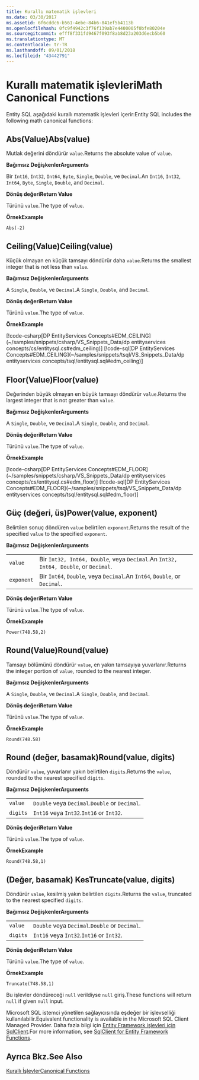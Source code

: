 ```yaml
---
title: Kurallı matematik işlevleri
ms.date: 03/30/2017
ms.assetid: 6f6cddc6-b561-4ebe-84b6-841ef5b4113b
ms.openlocfilehash: 0fc9f4942c3f76f139ab7e4400005f0bfe80204e
ms.sourcegitcommit: efff8f331fd9467f093f8ab8d23a203d6ecb5b60
ms.translationtype: MT
ms.contentlocale: tr-TR
ms.lasthandoff: 09/01/2018
ms.locfileid: "43442791"
---
```

# <a name="math-canonical-functions"></a><span data-ttu-id="7c392-102">Kurallı matematik işlevleri</span><span class="sxs-lookup"><span data-stu-id="7c392-102">Math Canonical Functions</span></span>

<span data-ttu-id="7c392-103">Entity SQL aşağıdaki kurallı matematik işlevleri içerir:</span><span class="sxs-lookup"><span data-stu-id="7c392-103">Entity SQL includes the following math canonical functions:</span></span>
  
## <a name="absvalue"></a><span data-ttu-id="7c392-104">Abs(Value)</span><span class="sxs-lookup"><span data-stu-id="7c392-104">Abs(value)</span></span>

<span data-ttu-id="7c392-105">Mutlak değerini döndürür `value`.</span><span class="sxs-lookup"><span data-stu-id="7c392-105">Returns the absolute value of `value`.</span></span>

<span data-ttu-id="7c392-106">**Bağımsız Değişkenler**</span><span class="sxs-lookup"><span data-stu-id="7c392-106">**Arguments**</span></span>

<span data-ttu-id="7c392-107">Bir `Int16`, `Int32`, `Int64`, `Byte`, `Single`, `Double`, ve `Decimal`.</span><span class="sxs-lookup"><span data-stu-id="7c392-107">An `Int16`, `Int32`, `Int64`, `Byte`, `Single`, `Double`, and `Decimal`.</span></span>

<span data-ttu-id="7c392-108">**Dönüş değeri**</span><span class="sxs-lookup"><span data-stu-id="7c392-108">**Return Value**</span></span>

<span data-ttu-id="7c392-109">Türünü `value`.</span><span class="sxs-lookup"><span data-stu-id="7c392-109">The type of `value`.</span></span>

<span data-ttu-id="7c392-110">**Örnek**</span><span class="sxs-lookup"><span data-stu-id="7c392-110">**Example**</span></span>

`Abs(-2)`

## <a name="ceilingvalue"></a><span data-ttu-id="7c392-111">Ceiling(Value)</span><span class="sxs-lookup"><span data-stu-id="7c392-111">Ceiling(value)</span></span>

<span data-ttu-id="7c392-112">Küçük olmayan en küçük tamsayı döndürür daha `value`.</span><span class="sxs-lookup"><span data-stu-id="7c392-112">Returns the smallest integer that is not less than `value`.</span></span>

<span data-ttu-id="7c392-113">**Bağımsız Değişkenler**</span><span class="sxs-lookup"><span data-stu-id="7c392-113">**Arguments**</span></span>

<span data-ttu-id="7c392-114">A `Single`, `Double`, ve `Decimal`.</span><span class="sxs-lookup"><span data-stu-id="7c392-114">A `Single`, `Double`, and `Decimal`.</span></span>

<span data-ttu-id="7c392-115">**Dönüş değeri**</span><span class="sxs-lookup"><span data-stu-id="7c392-115">**Return Value**</span></span>

<span data-ttu-id="7c392-116">Türünü `value`.</span><span class="sxs-lookup"><span data-stu-id="7c392-116">The type of `value`.</span></span>

<span data-ttu-id="7c392-117">**Örnek**</span><span class="sxs-lookup"><span data-stu-id="7c392-117">**Example**</span></span>

[!code-csharp[DP EntityServices Concepts#EDM_CEILING](~/samples/snippets/csharp/VS_Snippets_Data/dp entityservices concepts/cs/entitysql.cs#edm_ceiling)]
[!code-sql[DP EntityServices Concepts#EDM_CEILING](~/samples/snippets/tsql/VS_Snippets_Data/dp entityservices concepts/tsql/entitysql.sql#edm_ceiling)]

## <a name="floorvalue"></a><span data-ttu-id="7c392-118">Floor(Value)</span><span class="sxs-lookup"><span data-stu-id="7c392-118">Floor(value)</span></span>

<span data-ttu-id="7c392-119">Değerinden büyük olmayan en büyük tamsayı döndürür `value`.</span><span class="sxs-lookup"><span data-stu-id="7c392-119">Returns the largest integer that is not greater than `value`.</span></span>

<span data-ttu-id="7c392-120">**Bağımsız Değişkenler**</span><span class="sxs-lookup"><span data-stu-id="7c392-120">**Arguments**</span></span>

<span data-ttu-id="7c392-121">A `Single`, `Double`, ve `Decimal`.</span><span class="sxs-lookup"><span data-stu-id="7c392-121">A `Single`, `Double`, and `Decimal`.</span></span>

<span data-ttu-id="7c392-122">**Dönüş değeri**</span><span class="sxs-lookup"><span data-stu-id="7c392-122">**Return Value**</span></span>

<span data-ttu-id="7c392-123">Türünü `value`.</span><span class="sxs-lookup"><span data-stu-id="7c392-123">The type of `value`.</span></span>

<span data-ttu-id="7c392-124">**Örnek**</span><span class="sxs-lookup"><span data-stu-id="7c392-124">**Example**</span></span>

[!code-csharp[DP EntityServices Concepts#EDM_FLOOR](~/samples/snippets/csharp/VS_Snippets_Data/dp entityservices concepts/cs/entitysql.cs#edm_floor)]
[!code-sql[DP EntityServices Concepts#EDM_FLOOR](~/samples/snippets/tsql/VS_Snippets_Data/dp entityservices concepts/tsql/entitysql.sql#edm_floor)]

## <a name="powervalue-exponent"></a><span data-ttu-id="7c392-125">Güç (değeri, üs)</span><span class="sxs-lookup"><span data-stu-id="7c392-125">Power(value, exponent)</span></span>

<span data-ttu-id="7c392-126">Belirtilen sonuç döndüren `value` belirtilen `exponent`.</span><span class="sxs-lookup"><span data-stu-id="7c392-126">Returns the result of the specified `value` to the specified `exponent`.</span></span>

<span data-ttu-id="7c392-127">**Bağımsız Değişkenler**</span><span class="sxs-lookup"><span data-stu-id="7c392-127">**Arguments**</span></span>

|  |  |
|--|--|
|`value` | <span data-ttu-id="7c392-128">Bir `Int32, Int64, Double`, veya `Decimal`.</span><span class="sxs-lookup"><span data-stu-id="7c392-128">An `Int32, Int64, Double`, or `Decimal`.</span></span> |
|`exponent` | <span data-ttu-id="7c392-129">Bir `Int64`, `Double`, veya `Decimal`.</span><span class="sxs-lookup"><span data-stu-id="7c392-129">An `Int64`, `Double`, or `Decimal`.</span></span> |

<span data-ttu-id="7c392-130">**Dönüş değeri**</span><span class="sxs-lookup"><span data-stu-id="7c392-130">**Return Value**</span></span>

<span data-ttu-id="7c392-131">Türünü `value`.</span><span class="sxs-lookup"><span data-stu-id="7c392-131">The type of `value`.</span></span>

<span data-ttu-id="7c392-132">**Örnek**</span><span class="sxs-lookup"><span data-stu-id="7c392-132">**Example**</span></span>

`Power(748.58,2)`

## <a name="roundvalue"></a><span data-ttu-id="7c392-133">Round(Value)</span><span class="sxs-lookup"><span data-stu-id="7c392-133">Round(value)</span></span>

<span data-ttu-id="7c392-134">Tamsayı bölümünü döndürür `value`, en yakın tamsayıya yuvarlanır.</span><span class="sxs-lookup"><span data-stu-id="7c392-134">Returns the integer portion of `value`, rounded to the nearest integer.</span></span>

<span data-ttu-id="7c392-135">**Bağımsız Değişkenler**</span><span class="sxs-lookup"><span data-stu-id="7c392-135">**Arguments**</span></span>

<span data-ttu-id="7c392-136">A `Single`, `Double`, ve `Decimal`.</span><span class="sxs-lookup"><span data-stu-id="7c392-136">A `Single`, `Double`, and `Decimal`.</span></span>

<span data-ttu-id="7c392-137">**Dönüş değeri**</span><span class="sxs-lookup"><span data-stu-id="7c392-137">**Return Value**</span></span>

<span data-ttu-id="7c392-138">Türünü `value`.</span><span class="sxs-lookup"><span data-stu-id="7c392-138">The type of `value`.</span></span>

<span data-ttu-id="7c392-139">**Örnek**</span><span class="sxs-lookup"><span data-stu-id="7c392-139">**Example**</span></span>

`Round(748.58)`

## <a name="roundvalue-digits"></a><span data-ttu-id="7c392-140">Round (değer, basamak)</span><span class="sxs-lookup"><span data-stu-id="7c392-140">Round(value, digits)</span></span>

<span data-ttu-id="7c392-141">Döndürür `value`, yuvarlanır yakın belirtilen `digits`.</span><span class="sxs-lookup"><span data-stu-id="7c392-141">Returns the `value`, rounded to the nearest specified `digits`.</span></span>

<span data-ttu-id="7c392-142">**Bağımsız Değişkenler**</span><span class="sxs-lookup"><span data-stu-id="7c392-142">**Arguments**</span></span>

|  |  |
|--|--|
|`value`|<span data-ttu-id="7c392-143">`Double` veya `Decimal`.</span><span class="sxs-lookup"><span data-stu-id="7c392-143">`Double` or `Decimal`.</span></span>|
|`digits`|<span data-ttu-id="7c392-144">`Int16` veya `Int32`.</span><span class="sxs-lookup"><span data-stu-id="7c392-144">`Int16` or `Int32`.</span></span>|

<span data-ttu-id="7c392-145">**Dönüş değeri**</span><span class="sxs-lookup"><span data-stu-id="7c392-145">**Return Value**</span></span>

<span data-ttu-id="7c392-146">Türünü `value`.</span><span class="sxs-lookup"><span data-stu-id="7c392-146">The type of `value`.</span></span>

<span data-ttu-id="7c392-147">**Örnek**</span><span class="sxs-lookup"><span data-stu-id="7c392-147">**Example**</span></span>

`Round(748.58,1)`

## <a name="truncatevalue-digits"></a><span data-ttu-id="7c392-148">(Değer, basamak) Kes</span><span class="sxs-lookup"><span data-stu-id="7c392-148">Truncate(value, digits)</span></span>

<span data-ttu-id="7c392-149">Döndürür `value`, kesilmiş yakın belirtilen `digits`.</span><span class="sxs-lookup"><span data-stu-id="7c392-149">Returns the `value`, truncated to the nearest specified `digits`.</span></span>

<span data-ttu-id="7c392-150">**Bağımsız Değişkenler**</span><span class="sxs-lookup"><span data-stu-id="7c392-150">**Arguments**</span></span>

|  |  |
|--|--|
|`value`|<span data-ttu-id="7c392-151">`Double` veya `Decimal`.</span><span class="sxs-lookup"><span data-stu-id="7c392-151">`Double` or `Decimal`.</span></span>|
|`digits`|<span data-ttu-id="7c392-152">`Int16` veya `Int32`.</span><span class="sxs-lookup"><span data-stu-id="7c392-152">`Int16` or `Int32`.</span></span>|

<span data-ttu-id="7c392-153">**Dönüş değeri**</span><span class="sxs-lookup"><span data-stu-id="7c392-153">**Return Value**</span></span>

<span data-ttu-id="7c392-154">Türünü `value`.</span><span class="sxs-lookup"><span data-stu-id="7c392-154">The type of `value`.</span></span>

<span data-ttu-id="7c392-155">**Örnek**</span><span class="sxs-lookup"><span data-stu-id="7c392-155">**Example**</span></span>

`Truncate(748.58,1)`  
  
 <span data-ttu-id="7c392-156">Bu işlevler döndüreceği `null` verildiyse `null` giriş.</span><span class="sxs-lookup"><span data-stu-id="7c392-156">These functions will return `null` if given `null` input.</span></span>  
  
 <span data-ttu-id="7c392-157">Microsoft SQL istemci yönetilen sağlayıcısında eşdeğer bir işlevselliği kullanılabilir.</span><span class="sxs-lookup"><span data-stu-id="7c392-157">Equivalent functionality is available in the Microsoft SQL Client Managed Provider.</span></span> <span data-ttu-id="7c392-158">Daha fazla bilgi için [Entity Framework işlevleri için SqlClient](../../../../../../docs/framework/data/adonet/ef/sqlclient-for-ef-functions.md).</span><span class="sxs-lookup"><span data-stu-id="7c392-158">For more information, see [SqlClient for Entity Framework Functions](../../../../../../docs/framework/data/adonet/ef/sqlclient-for-ef-functions.md).</span></span>  
  
## <a name="see-also"></a><span data-ttu-id="7c392-159">Ayrıca Bkz.</span><span class="sxs-lookup"><span data-stu-id="7c392-159">See Also</span></span>  
 [<span data-ttu-id="7c392-160">Kurallı İşlevler</span><span class="sxs-lookup"><span data-stu-id="7c392-160">Canonical Functions</span></span>](../../../../../../docs/framework/data/adonet/ef/language-reference/canonical-functions.md)
